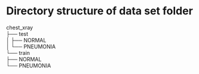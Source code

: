 # Directory structure of data set folder
chest_xray<br>
├── test<br>
│   ├── NORMAL<br>
│   └── PNEUMONIA<br>
└── train<br>
    ├── NORMAL<br>
    └── PNEUMONIA<br>

